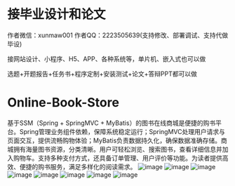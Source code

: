 # 接毕业设计和论文
作者微信：xunmaw001  作者QQ：2223505639(支持修改、部署调试、支持代做毕设)

接网站设计、小程序、H5、APP、各种系统等，单片机、嵌入式也可以做

选题+开题报告+任务书+程序定制+安装测试+论文+答辩PPT都可以做
# Online-Book-Store
基于SSM（Spring + SpringMVC + MyBatis）的图书在线商城是便捷的购书平台。Spring管理业务组件依赖，保障系统稳定运行；SpringMVC处理用户请求与页面交互，提供流畅购物体验；MyBatis负责数据持久化，确保数据准确存储。商城拥有海量图书资源，分类清晰。用户可轻松浏览、搜索图书，查看详细信息并加入购物车。支持多种支付方式，还具备订单管理、用户评价等功能。为读者提供高效、便捷的购书服务，满足多样化的阅读需求。
![image](https://github.com/user-attachments/assets/17a4e4e1-dce8-411e-a948-6c3573311a8c)
![image](https://github.com/user-attachments/assets/c50b25ee-8698-43aa-938b-37ed2c90ea35)
![image](https://github.com/user-attachments/assets/801a28d0-8a59-443b-a840-e2d7ca204c79)
![image](https://github.com/user-attachments/assets/345bc1d0-0e73-407d-9ad7-636551d63731)
![image](https://github.com/user-attachments/assets/e1c98f65-2cfa-4c91-bde6-46fe325ae89c)
![image](https://github.com/user-attachments/assets/15cc7e7d-572d-4ed9-a5a8-dc465b62770b)
![image](https://github.com/user-attachments/assets/2ee3f661-3d6b-416f-be9c-1dd83a0df814)
![image](https://github.com/user-attachments/assets/0e88fe58-167e-439b-9afd-acd91cd2ed7f)
